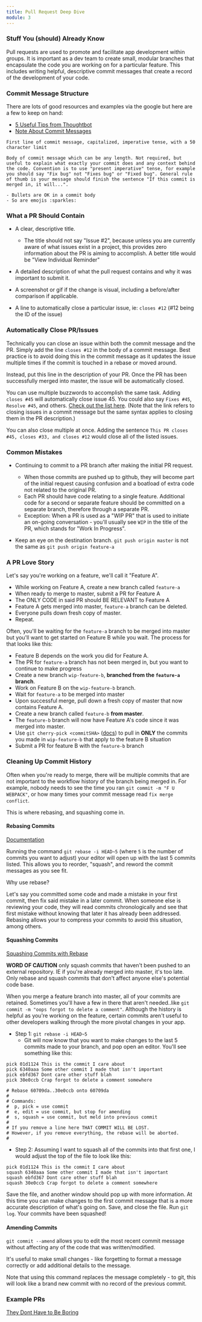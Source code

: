 ```yaml
---
title: Pull Request Deep Dive
module: 3
---
```


### Stuff You (should) Already Know

Pull requests are used to promote and facilitate app development within groups. It is important as a dev team to create small, modular branches that encapsulate the code you are working on for a particular feature. This includes writing helpful, descriptive commit messages that create a record of the development of your code.  

### Commit Message Structure
There are lots of good resources and examples via the google but here are a few to keep on hand:  
* [5 Useful Tips from Thoughtbot](https://robots.thoughtbot.com/5-useful-tips-for-a-better-commit-message)  
* [Note About Commit Messages](http://tbaggery.com/2008/04/19/a-note-about-git-commit-messages.html)  

```
First line of commit message, capitalized, imperative tense, with a 50 character limit

Body of commit message which can be any length. Not required, but useful to explain what exactly your commit does and any context behind the code. Convention is to use "present imperative" tense, for example you should say "Fix bug" not "Fixes bug" or "Fixed bug". General rule of thumb is your message should finish the sentence "If this commit is merged in, it will...".

- Bullets are OK in a commit body
- So are emojis :sparkles:
```

### What a PR Should Contain

* A clear, descriptive title.
  - The title should not say "Issue #2", because unless you are currently aware of what issues exist in a project, this provides zero information about the PR is aiming to accomplish. A better title would be "View Individual Reminder"

* A detailed description of what the pull request contains and why it was important to submit it.

* A screenshot or gif if the change is visual, including a before/after comparison if applicable.

* A line to automatically close a particular issue, ie: `closes #12` (#12 being the ID of the issue)

### Automatically Close PR/Issues

Technically you can close an issue within both the commit message and the PR. Simply add the line `closes #12` in the body of a commit message. Best practice is to avoid doing this in the commit message as it updates the issue multiple times if the commit is touched in a rebase or moved around.  

Instead, put this line in the description of your PR. Once the PR has been successfully merged into master, the issue will be automatically closed.  

You can use multiple buzzwords to accomplish the same task. Adding `closes #45` will automatically close issue 45. You could also say `Fixes #45`, `Resolve #45`, and others. [Check out the list here](https://help.github.com/articles/closing-issues-via-commit-messages/). (Note that the link refers to closing issues in a commit message but the same syntax applies to closing them in the PR description.)

You can also close multiple at once. Adding the sentence `This PR closes #45, closes #33, and closes #12` would close all of the listed issues.

### Common Mistakes

* Continuing to commit to a PR branch after making the initial PR request.
  - When those commits are pushed up to github, they will become part of the initial request causing confusion and a boatload of extra code not related to the original PR.
  - Each PR should have code relating to a single feature. Additional code for a second or separate feature should be committed on a separate branch, therefore through a separate PR.
  - Exception: When a PR is used as a "WIP PR" that is used to initiate an on-going conversation - you'll usually see `WIP` in the title of the PR, which stands for "Work In Progress".

* Keep an eye on the destination branch. `git push origin master` is not the same as `git push origin feature-a`


### A PR Love Story

Let's say you're working on a feature, we'll call it "Feature A".

* While working on Feature A, create a new branch called `feature-a`
* When ready to merge to master, submit a PR for Feature A
* The ONLY CODE in said PR should BE RELEVANT to Feature A
* Feature A gets merged into master, `feature-a` branch can be deleted.
* Everyone pulls down fresh copy of master.
* Repeat.

Often, you'll be waiting for the `feature-a` branch to be merged into master but you'll want to get started on Feature B while you wait. The process for that looks like this:  

* Feature B depends on the work you did for Feature A.
* The PR for `feature-a` branch has not been merged in, but you want to continue to make progress
* Create a new branch `wip-feature-b`, **branched from the `feature-a` branch**.
* Work on Feature B on the `wip-feature-b` branch.
* Wait for `feature-a` to be merged into master
* Upon successful merge, pull down a fresh copy of master that now contains Feature A.
* Create a new branch called `feature-b` **from master**.
* The `feature-b` branch will now have Feature A's code since it was merged into master.
* Use `git cherry-pick <commitSHA>` ([docs](https://git-scm.com/docs/git-cherry-pick)) to pull in **ONLY** the commits you made in `wip-feature-b` that apply to the feature B situation
* Submit a PR for feature B with the `feature-b` branch

### Cleaning Up Commit History
 Often when you're ready to merge, there will be multiple commits that are not important to the workflow history of the branch being merged in. For example, nobody needs to see the time you ran `git commit -m "F U WEBPACK"`, or how many times your commit message read `fix merge conflict`.  

 This is where rebasing, and squashing come in.  

#### Rebasing Commits
[Documentation](https://git-scm.com/docs/git-rebase)  

Running the command `git rebase -i HEAD~5` (where `5` is the number of commits you want to adjust) your editor will open up with the last 5 commits listed. This allows you to reorder, "squash", and reword the commit messages as you see fit.

Why use rebase?  

Let's say you committed some code and made a mistake in your first commit, then fix said mistake in a later commit. When someone else is reviewing your code, they will read commits chronologically and see that first mistake without knowing that later it has already been addressed. Rebasing allows your to compress your commits to avoid this situation, among others.

#### Squashing Commits
[Squashing Commits with Rebase](http://gitready.com/advanced/2009/02/10/squashing-commits-with-rebase.html)  

**WORD OF CAUTION** only squash commits that haven't been pushed to an external repository. IE if you're already merged into master, it's too late. Only rebase and squash commits that don't affect anyone else's potential code base.

When you merge a feature branch into master, all of your commits are retained. Sometimes you'll have a few in there that aren't needed..like `git commit -m "oops forgot to delete a comment"`. Although the history is helpful as you're working on the feature, certain commits aren't useful to other developers walking through the more pivotal changes in your app.  

* Step 1: `git rebase -i HEAD~5`
  - Git will now know that you want to make changes to the last 5 commits made to your branch, and pop open an editor. You'll see something like this:

```
pick 01d1124 This is the commit I care about
pick 6340aaa Some other commit I made that isn't important
pick ebfd367 Dont care other stuff blah
pick 30e0ccb Crap forgot to delete a comment somewhere

# Rebase 60709da..30e0ccb onto 60709da
#
# Commands:
#  p, pick = use commit
#  e, edit = use commit, but stop for amending
#  s, squash = use commit, but meld into previous commit
#
# If you remove a line here THAT COMMIT WILL BE LOST.
# However, if you remove everything, the rebase will be aborted.
#
```

* Step 2: Assuming I want to squash all of the commits into that first one, I would adjust the top of the file to look like this:

```
pick 01d1124 This is the commit I care about
squash 6340aaa Some other commit I made that isn't important
squash ebfd367 Dont care other stuff blah
squash 30e0ccb Crap forgot to delete a comment somewhere
```

Save the file, and another window should pop up with more information. At this time you can make changes to the first commit message that is a more accurate description of what's going on. Save, and close the file. Run `git log`. Your commits have been squashed!

#### Amending Commits

`git commit --amend` allows you to edit the most recent commit message without affecting any of the code that was written/modified.  

It's useful to make small changes - like forgetting to format a message correctly or add additional details to the message.   

Note that using this command replaces the message completely - to git, this will look like a brand new commit with no record of the previous commit.  

### Example PRs
[They Dont Have to Be Boring](https://github.com/bitly/dablooms/pull/19)
